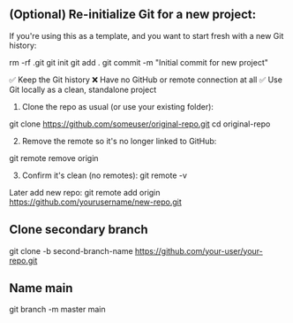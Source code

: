 ## (Optional) Re-initialize Git for a new project:
If you're using this as a template, and you want to start fresh with a new Git history:

rm -rf .git
git init
git add .
git commit -m "Initial commit for new project"




✅ Keep the Git history
❌ Have no GitHub or remote connection at all
✅ Use Git locally as a clean, standalone project


1. Clone the repo as usual (or use your existing folder):

git clone https://github.com/someuser/original-repo.git
cd original-repo


2. Remove the remote so it's no longer linked to GitHub:

git remote remove origin


3. Confirm it's clean (no remotes):
git remote -v


Later add new repo: git remote add origin https://github.com/yourusername/new-repo.git






## Clone secondary branch 

git clone -b second-branch-name https://github.com/your-user/your-repo.git



## Name main

git branch -m master main